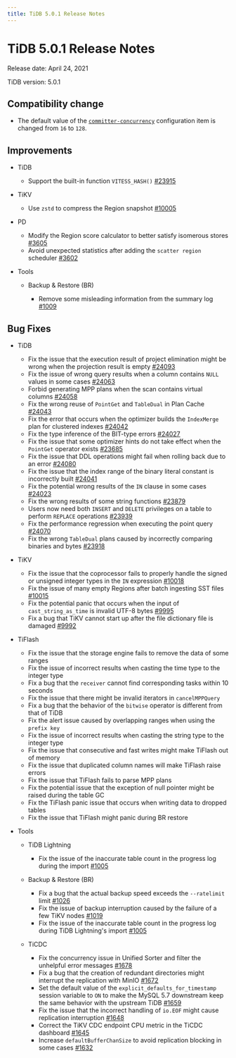 ```yaml
---
title: TiDB 5.0.1 Release Notes
---
```


# TiDB 5.0.1 Release Notes

Release date: April 24, 2021

TiDB version: 5.0.1

## Compatibility change

- The default value of the [`committer-concurrency`](/tidb-configuration-file.md#committer-concurrency) configuration item is changed from `16` to `128`.

## Improvements

+ TiDB

    - Support the built-in function `VITESS_HASH()` [#23915](https://github.com/pingcap/tidb/pull/23915)

+ TiKV

    - Use `zstd` to compress the Region snapshot [#10005](https://github.com/tikv/tikv/pull/10005)

+ PD

    - Modify the Region score calculator to better satisfy isomerous stores [#3605](https://github.com/pingcap/pd/pull/3605)
    - Avoid unexpected statistics after adding the `scatter region` scheduler [#3602](https://github.com/pingcap/pd/pull/3602)

+ Tools

    + Backup & Restore (BR)

        - Remove some misleading information from the summary log [#1009](https://github.com/pingcap/br/pull/1009)

## Bug Fixes

+ TiDB

    - Fix the issue that the execution result of project elimination might be wrong when the projection result is empty [#24093](https://github.com/pingcap/tidb/pull/24093)
    - Fix the issue of wrong query results when a column contains `NULL` values in some cases [#24063](https://github.com/pingcap/tidb/pull/24063)
    - Forbid generating MPP plans when the scan contains virtual columns [#24058](https://github.com/pingcap/tidb/pull/24058)
    - Fix the wrong reuse of `PointGet` and `TableDual` in Plan Cache [#24043](https://github.com/pingcap/tidb/pull/24043)
    - Fix the error that occurs when the optimizer builds the `IndexMerge` plan for clustered indexes [#24042](https://github.com/pingcap/tidb/pull/24042)
    - Fix the type inference of the BIT-type errors [#24027](https://github.com/pingcap/tidb/pull/24027)
    - Fix the issue that some optimizer hints do not take effect when the `PointGet` operator exists [#23685](https://github.com/pingcap/tidb/pull/23685)
    - Fix the issue that DDL operations might fail when rolling back due to an error [#24080](https://github.com/pingcap/tidb/pull/24080)
    - Fix the issue that the index range of the binary literal constant is incorrectly built [#24041](https://github.com/pingcap/tidb/pull/24041)
    - Fix the potential wrong results of the `IN` clause in some cases [#24023](https://github.com/pingcap/tidb/pull/24023)
    - Fix the wrong results of some string functions  [#23879](https://github.com/pingcap/tidb/pull/23879)
    - Users now need both `INSERT` and `DELETE` privileges on a table to perform `REPLACE` operations [#23939](https://github.com/pingcap/tidb/pull/23939)
    - Fix the performance regression when executing the point query [#24070](https://github.com/pingcap/tidb/pull/24070)
    - Fix the wrong `TableDual` plans caused by incorrectly comparing binaries and bytes [#23918](https://github.com/pingcap/tidb/pull/23918)

+ TiKV

    - Fix the issue that the coprocessor fails to properly handle the signed or unsigned integer types in the `IN` expression [#10018](https://github.com/tikv/tikv/pull/10018)
    - Fix the issue of many empty Regions after batch ingesting SST files [#10015](https://github.com/tikv/tikv/pull/10015)
    - Fix the potential panic that occurs when the input of `cast_string_as_time` is invalid UTF-8 bytes [#9995](https://github.com/tikv/tikv/pull/9995)
    - Fix a bug that TiKV cannot start up after the file dictionary file is damaged [#9992](https://github.com/tikv/tikv/pull/9992)

+ TiFlash

    - Fix the issue that the storage engine fails to remove the data of some ranges
    - Fix the issue of incorrect results when casting the time type to the integer type
    - Fix a bug that the `receiver` cannot find corresponding tasks within 10 seconds
    - Fix the issue that there might be invalid iterators in `cancelMPPQuery`
    - Fix a bug that the behavior of the `bitwise` operator is different from that of TiDB
    - Fix the alert issue caused by overlapping ranges when using the `prefix key`
    - Fix the issue of incorrect results when casting the string type to the integer type
    - Fix the issue that consecutive and fast writes might make TiFlash out of memory
    - Fix the issue that duplicated column names will make TiFlash raise errors
    - Fix the issue that TiFlash fails to parse MPP plans
    - Fix the potential issue that the exception of null pointer might be raised during the table GC
    - Fix the TiFlash panic issue that occurs when writing data to dropped tables
    - Fix the issue that TiFlash might panic during BR restore

+ Tools

    + TiDB Lightning

        - Fix the issue of the inaccurate table count in the progress log during the import [#1005](https://github.com/pingcap/br/pull/1005)

    + Backup & Restore (BR)

        - Fix a bug that the actual backup speed exceeds the `--ratelimit` limit [#1026](https://github.com/pingcap/br/pull/1026)
        - Fix the issue of backup interruption caused by the failure of a few TiKV nodes [#1019](https://github.com/pingcap/br/pull/1019)
        - Fix the issue of the inaccurate table count in the progress log during TiDB Lightning's import [#1005](https://github.com/pingcap/br/pull/1005)

    + TiCDC

        - Fix the concurrency issue in Unified Sorter and filter the unhelpful error messages [#1678](https://github.com/pingcap/tiflow/pull/1678)
        - Fix a bug that the creation of redundant directories might interrupt the replication with MinIO [#1672](https://github.com/pingcap/tiflow/pull/1672)
        - Set the default value of the `explicit_defaults_for_timestamp` session variable to `ON` to make the MySQL 5.7 downstream keep the same behavior with the upstream TiDB [#1659](https://github.com/pingcap/tiflow/pull/1659)
        - Fix the issue that the incorrect handling of `io.EOF` might cause replication interruption [#1648](https://github.com/pingcap/tiflow/pull/1648)
        - Correct the TiKV CDC endpoint CPU metric in the TiCDC dashboard [#1645](https://github.com/pingcap/tiflow/pull/1645)
        - Increase `defaultBufferChanSize` to avoid replication blocking in some cases [#1632](https://github.com/pingcap/tiflow/pull/1632)
